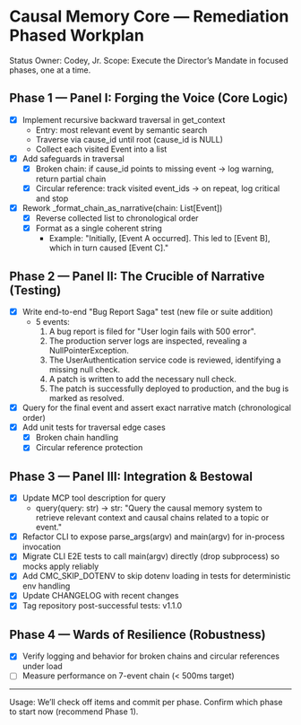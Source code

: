 # Causal Memory Core — Remediation Phased Workplan

Status Owner: Codey, Jr.
Scope: Execute the Director’s Mandate in focused phases, one at a time.

## Phase 1 — Panel I: Forging the Voice (Core Logic)
- [x] Implement recursive backward traversal in get_context
  - Entry: most relevant event by semantic search
  - Traverse via cause_id until root (cause_id is NULL)
  - Collect each visited Event into a list
- [x] Add safeguards in traversal
  - [x] Broken chain: if cause_id points to missing event → log warning, return partial chain
  - [x] Circular reference: track visited event_ids → on repeat, log critical and stop
- [x] Rework _format_chain_as_narrative(chain: List[Event])
  - [x] Reverse collected list to chronological order
  - [x] Format as a single coherent string
    - Example: "Initially, [Event A occurred]. This led to [Event B], which in turn caused [Event C]."

## Phase 2 — Panel II: The Crucible of Narrative (Testing)
- [x] Write end-to-end "Bug Report Saga" test (new file or suite addition)
  - 5 events:
    1) A bug report is filed for "User login fails with 500 error".
    2) The production server logs are inspected, revealing a NullPointerException.
    3) The UserAuthentication service code is reviewed, identifying a missing null check.
    4) A patch is written to add the necessary null check.
    5) The patch is successfully deployed to production, and the bug is marked as resolved.
- [x] Query for the final event and assert exact narrative match (chronological order)
- [x] Add unit tests for traversal edge cases
  - [x] Broken chain handling
  - [x] Circular reference protection

## Phase 3 — Panel III: Integration & Bestowal
- [x] Update MCP tool description for query
  - query(query: str) -> str: "Query the causal memory system to retrieve relevant context and causal chains related to a topic or event."
- [x] Refactor CLI to expose parse_args(argv) and main(argv) for in-process invocation
- [x] Migrate CLI E2E tests to call main(argv) directly (drop subprocess) so mocks apply reliably
- [x] Add CMC_SKIP_DOTENV to skip dotenv loading in tests for deterministic env handling
- [x] Update CHANGELOG with recent changes
- [x] Tag repository post-successful tests: v1.1.0

## Phase 4 — Wards of Resilience (Robustness)
- [x] Verify logging and behavior for broken chains and circular references under load
- [ ] Measure performance on 7-event chain (< 500ms target)

---
Usage: We’ll check off items and commit per phase. Confirm which phase to start now (recommend Phase 1).